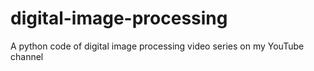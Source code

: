 # digital-image-processing
A python code of digital image processing video series on my YouTube channel
